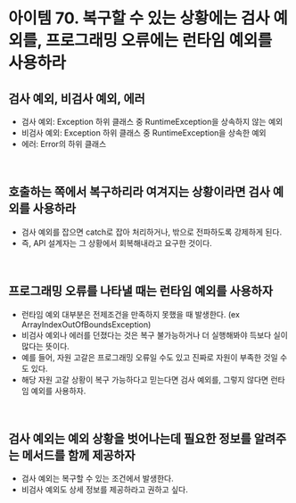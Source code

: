 # 아이템 70. 복구할 수 있는 상황에는 검사 예외를, 프로그래밍 오류에는 런타임 예외를 사용하라

## 검사 예외, 비검사 예외, 에러
- 검사 예외: Exception 하위 클래스 중 RuntimeException을 상속하지 않는 예외
- 비검사 예외: Exception 하위 클래스 중 RuntimeException을 상속한 예외
- 에러: Error의 하위 클래스

<br>
    
## 호출하는 쪽에서 복구하리라 여겨지는 상황이라면 검사 예외를 사용하라
- 검사 예외를 잡으면 catch로 잡아 처리하거나, 밖으로 전파하도록 강제하게 된다.
- 즉, API 설계자는 그 상황에서 회복해내라고 요구한 것이다.
    
<br>

## 프로그래밍 오류를 나타낼 때는 런타임 예외를 사용하자
- 런타임 예외 대부분은 전제조건을 만족하지 못했을 때 발생한다. (ex ArrayIndexOutOfBoundsException)
- 비검사 예외나 에러를 던졌다는 것은 복구 불가능하거나 더 실행해봐야 득보다 실이 많다는 뜻이다.
- 예를 들어, 자원 고갈은 프로그래밍 오류일 수도 있고 진짜로 자원이 부족한 것일 수도 있다.
- 해당 자원 고갈 상황이 복구 가능하다고 믿는다면 검사 예외를, 그렇지 않다면 런타임 예외를 사용하자.

<br>

## 검사 예외는 예외 상황을 벗어나는데 필요한 정보를 알려주는 메서드를 함께 제공하자
- 검사 예외는 복구할 수 있는 조건에서 발생한다.
- 비검사 예외도 상세 정보를 제공하라고 권하고 싶다.

